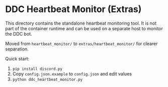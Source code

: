 # DDC Heartbeat Monitor (Extras)

This directory contains the standalone heartbeat monitoring tool. It is not part of the container runtime and can be used on a separate host to monitor the DDC bot.

Moved from `heartbeat_monitor/` to `extras/heartbeat_monitor/` for clearer separation.

Quick start:
1. `pip install discord.py`
2. Copy `config.json.example` to `config.json` and edit values
3. `python ddc_heartbeat_monitor.py`


